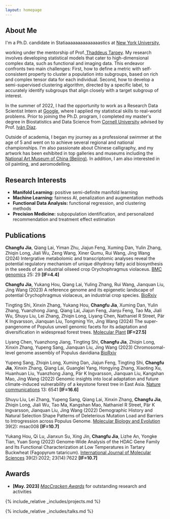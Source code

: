 ```yaml
---
layout: homepage
---
```


## About Me

<!-- I'm a <a href="https://med.nyu.edu/departments-institutes/population-health/divisions-sections-centers/biostatistics/" target="_blank"> Statistics</a> Ph.D.aaaaaaa candidate at <a href="https://www.nyu.edu/" target="_blank"> New York University</a>, -->
I'm a Ph.D. candidate in Statiaaaaaaaaaaaaaastics at <a href="https://www.nyu.edu/" target="_blank"> New York University</a>,
<!-- 's <a href="https://med.nyu.edu/" target="_blank"> Grossman School of Medicine</a> -->
<!-- , specifically within the <a href="https://med.nyu.edu/research/sackler-institute-graduate-biomedical-sciences/" target="_blank"> Vilcek institute of Biomedical Sciences</a> and the Department of <a href="https://med.nyu.edu/departments-institutes/population-health/" target="_blank"> Population Health</a>. Under the mentorship of Prof.  -->
working under the mentorship of Prof.<a href="https://scholar.google.com/citations?user=QtyFQVYAAAAJ&hl=en" target="_blank"> Thaddeus Tarpey</a>. My research involves developing statistical models that cater to high-dimensional complex data, such as functional and imaging data. This endeavor confronts two main challenges: First, how to define a metric with self-consistent property to cluster a population into subgroups, based on rich and complex tensor data for each individual. Second, how to develop a semi-supervised clustering algorithm, directed by a specific label, to accurately identify subgroups that align closely with a target subgroup of interest.

In the summer of 2022, I had the opportunity to work as a Research Data Scientist Intern at <a href="https://about.google" target="_blank"> Google</a>, where I applied my statistical skills to real-world problems. Prior to joining the Ph.D. program, I completed my master's degree in Biostatistics and Data Science from <a href="https://www.cornell.edu" target = "_blank"> Cornell University</a> advised by Prof. <a href= "https://www.idiaz.xyz" target = "_blank"> Iván Díaz</a>.
<!-- and my bachelor's degree in International Finance from <a href="https://www.cueb.edu.cn" target = "_blank"> Capital University of Economics and Business</a>.  -->

<!-- 
I am an alumnus of the <a href="https://opencasestudies.github.io/" target="_blank"> Open Case Study Project</a> at <a href="https://www.jhsph.edu/" target="_blank"> the Bloomberg School of Public Health </a> of <a href="https://www.jhu.edu/" target="_blank"> the Johns Hopkins University</a>. -->

Outside of academia, I began my journey as a professional swimmer at the age of 5 and went on to achieve several regional and national championships. I'm also passionate about Chinese calligraphy, and my artwork has been exhibited in top galleries and museums including the <a href="http://www.namoc.org/" target="_blank"> National Art Museum of China (Beijing)</a>. In addition, I am also interested in oil painting, and aeromodelling.


## Research Interests
- **Manifold Learning:** positive semi-definite manifold learning
- **Machine Learning:** fairness AI, penalization and augmentation methods
- **Functional Data Analysis:** functional regression, and clustering methods
- **Precision Medicine:** subpopulation identification, and personalized recommendation and treatment effect estimation

## Publications

**Changfu Jia**, Qiang Lai, Yiman Zhu, Jiajun Feng, Xuming Dan, Yulin Zhang, Zhiqin Long, Jiali Wu, Zeng Wang, Xiner Qumu, Rui Wang, Jing Wang (2024) Intergrative metabolomic and transcriptomic analyses reveal the potential regulatory mechanism of unique dihydroxy fatty acid biosynthesis in the seeds of an industrial oilseed crop Orychophragmus violaceus. <a href="https://doi.org/10.1186/s12864-023-09906-0" target="_black">BMC genomics</a> 25: 29 **[IF=4.4]** 

**Changfu Jia**, Yukang Hou, Qiang Lai, Yuling Zhang, Rui Wang, Jianquan Liu, Jing Wang (2023) A reference genome and its epigenetic landscape of potential Orychophragmus violaceus, an industrial crop species. <a href="https://www.biorxiv.org/content/10.1101/2023.09.21.558835v1.abstract" target="_black">BioRxiv</a>

Tingting Shi, Xinxin Zhang, Yukang Hou, **Changfu Jia**, Xuming Dan, Yulin Zhang, Yuanzhong Jiang, Qiang Lai, Jiajun Feng, Jianju Feng, Tao Ma, Jiali Wu, Shuyu Liu, Lei Zhang, Zhiqin Long, Liyang Chen, Nathaniel R Street, Pär K Ingvarsson, Jianquan Liu, Tongming Yin, Jing Wang (2024) The super-pangenome of Populus unveil genomic facets for its adaptation and diversification in widespread forest trees. <a href="https://doi.org/10.1016/j.molp.2024.03.009" target="_black">Molecular Plant</a> **[IF=27.5]** 

Liyang Chen, Yuanzhong Jiang, Tingting Shi, **Changfu Jia**, Zhiqin Long, Xinxin Zhang, Yupeng Sang, Jianquan Liu, Jing Wang (2023) Chromosomal-level genome assembly of Populus davidiana <a href="https://doi.org/10.1101/2023.07.11.548481" target="_black">BioRxiv</a>

Yupeng Sang, Zhiqin Long, Xuming Dan, Jiajun Feng, Tingting Shi, **Changfu Jia**, Xinxin Zhang, Qiang Lai, Guanglei Yang, Hongying Zhang, Xiaoting Xu, Huanhuan Liu, Yuanzhong Jiang, Pär K Ingvarsson, Jianquan Liu, Kangshan Mao, Jing Wang (2022) Genomic insights into local adaptation and future climate-induced vulnerability of a keystone forest tree in East Asia. <a href="https://www.nature.com/articles/s41467-022-34206-8#citeas" target="_black">Nature communications</a> 13: 6541 **[IF=16.6]**

Shuyu Liu, Lei Zhang, Yupeng Sang, Qiang Lai, Xinxin Zhang, **Changfu Jia**, Zhiqin Long, Jiali Wu, Tao Ma, Kangshan Mao, Nathaniel R Street, Pär K Ingvarsson, Jianquan Liu, Jing Wang (2022) Demographic History and Natural Selection Shape Patterns of Deleterious Mutation Load and Barriers to Introgression across Populus Genome. <a href="https://doi.org/10.1016/j.molp.2024.03.009" target="_black">Molecular Biology and Evolution</a> 39(2): msac008 **[IF=10.7]**

Yukang Hou, Qi Lu, Jianxun Su, Xing Jin, **Changfu Jia**, Lizhe An, Yongke Tian, Yuan Song (2022) Genome-Wide Analysis of the HDAC Gene Family and Its Functional Characterization at Low Temperatures in Tartary Buckwheat (Fagopyrum tataricum). <a href="https://doi.org/10.3390/ijms23147622" target="_black">International Journal of Molecular Sciences</a> 39(2):2022; 23(14):7622 **[IF=10.7]**


## Awards
- **[May. 2023]** <a href="https://gsas.nyu.edu/admissions/financial-aid/graduate-school-fellowships-and-assistantships.html" target="_blank">*MacCracken Awards*</a> for outstanding research and activities


<!-- {% include_relative _includes/publications.md %} -->

{% include_relative _includes/projects.md %}

{% include_relative _includes/talks.md %}








